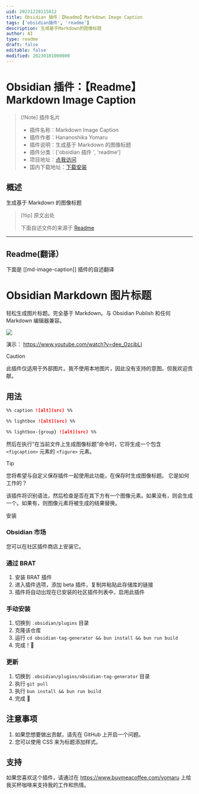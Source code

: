 ```yaml
---
uid: 20231220115812
title: Obsidian 插件：【Readme】Markdown Image Caption
tags: ['obsidian插件', 'readme']
description: 生成基于Markdown的图像标题
author: AI
type: readme
draft: false
editable: false
modified: 20230101000000
---
```


# Obsidian 插件：【Readme】Markdown Image Caption

> [!Note] 插件名片
> - 插件名称：Markdown Image Caption
> - 插件作者：Hananoshika Yomaru
> - 插件说明：生成基于 Markdown 的图像标题
> - 插件分类：['obsidian 插件 ', 'readme']
> - 项目地址：[点我访问](https://github.com/HananoshikaYomaru/obsidian-image-caption)
> - 国内下载地址：[下载安装](https://pkmer.cn/products/plugin/pluginMarket/?md-image-caption)

## 概述

生成基于 Markdown 的图像标题

> [!tip] 原文出处
>
>下面自述文件的来源于 [Readme](https://ghproxy.net/https://raw.githubusercontent.com/HananoshikaYomaru/obsidian-image-caption/main/README.md)

---

## Readme(翻译）

下面是 [[md-image-caption]] 插件的自述翻译

# Obsidian Markdown 图片标题

轻松生成图片标题。完全基于 Markdown。与 Obsidian Publish 和任何 Markdown 编辑器兼容。

![](https://cdn.pkmer.cn/covers/md-image-caption_1_0.gif)

演示： <https://www.youtube.com/watch?v=dee_OzcibLI>

> [!CAUTION]
> 此插件仅适用于外部图片。我不使用本地图片，因此没有支持的意图。但我欢迎贡献。

## 用法

```md
%% caption ![alt](src) %%

%% lightbox ![alt](src) %%

%% lightbox-{group} ![alt](src) %%
```

然后在执行“在当前文件上生成图像标题”命令时，它将生成一个包含 `<figcaption>` 元素的 `<figure>` 元素。

> [!TIP]
> 您将希望与自定义保存插件一起使用此功能，在保存时生成图像标题。
它是如何工作的？

该插件将识别语法，然后检查是否在其下方有一个图像元素。如果没有，则会生成一个。如果有，则图像元素将被生成的结果替换。

安装

### Obsidian 市场

您可以在社区插件商店上安装它。

### 通过 BRAT

1. 安装 BRAT 插件
2. 进入插件选项，添加 beta 插件，复制并粘贴此存储库的链接
3. 插件将自动出现在已安装的社区插件列表中，启用此插件

### 手动安装

1. 切换到 `.obsidian/plugins` 目录
2. 克隆该仓库
3. 运行 `cd obsidian-tag-generator && bun install && bun run build`
4. 完成！🎉

### 更新

1. 切换到 `.obsidian/plugins/obsidian-tag-generator` 目录
2. 执行 `git pull`
3. 执行 `bun install && bun run build`
4. 完成 🎉

## 注意事项

1. 如果您想要做出贡献，请先在 GitHub 上开启一个问题。
2. 您可以使用 CSS 来为标题添加样式。

## 支持

如果您喜欢这个插件，请通过在 <https://www.buymeacoffee.com/yomaru> 上给我买杯咖啡来支持我的工作和热情。
